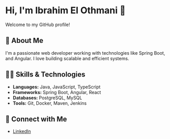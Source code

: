 # Hi, I'm Ibrahim El Othmani 👋

Welcome to my GitHub profile!

## 🚀 About Me
I'm a passionate web developer working with technologies like Spring Boot, and Angular. I love building scalable and efficient systems.

## 🧑‍💻 Skills & Technologies
- **Languages:** Java, JavaScript, TypeScript
- **Frameworks:** Spring Boot, Angular, React
- **Databases:** PostgreSQL, MySQL
- **Tools:** Git, Docker, Maven, Jenkins

## 🔗 Connect with Me
- [LinkedIn](https://www.linkedin.com/in/ibrahim-el-othmani-elothmani/)


